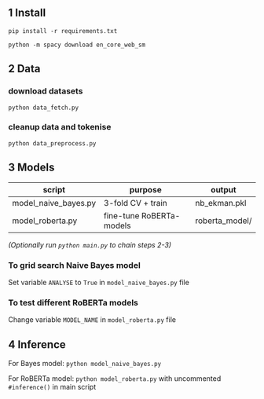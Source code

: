 ## 1 Install
```
pip install -r requirements.txt
```  
```
python -m spacy download en_core_web_sm
```

## 2 Data
### download datasets
```
python data_fetch.py
```     
### cleanup data and tokenise     
```
python data_preprocess.py
```

## 3 Models
script                 | purpose                  | output  
-----------------------|--------------------------|--------------------------  
model_naive_bayes.py   | 3-fold CV + train        | nb_ekman.pkl  
model_roberta.py       | fine-tune RoBERTa-models | roberta_model/

*(Optionally run `python main.py` to chain steps 2-3)*
### To grid search Naive Bayes model
Set variable `ANALYSE` to `True` in `model_naive_bayes.py` file
### To test different RoBERTa models
Change variable `MODEL_NAME` in `model_roberta.py` file

## 4 Inference
For Bayes model: ```python model_naive_bayes.py```

For RoBERTa model:
```python model_roberta.py``` with uncommented `#inference()` in main script

